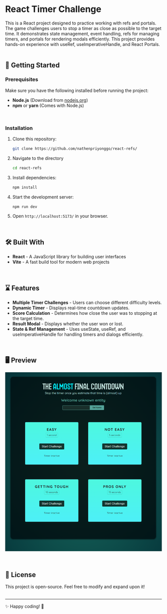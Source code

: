 # React Timer Challenge

This is a React project designed to practice working with refs and portals. 
The game challenges users to stop a timer as close as possible to the target time. 
It demonstrates state management, event handling, refs for managing timers, and portals 
for rendering modals efficiently. This project provides hands-on experience with useRef, 
useImperativeHandle, and React Portals. 
<br><br>


## 🚀 Getting Started

### **Prerequisites**
Make sure you have the following installed before running the project:
- **Node.js** (Download from [nodejs.org](https://nodejs.org/))
- **npm** or **yarn** (Comes with Node.js)
<br>

### **Installation**
1. Clone this repository:
   ```sh
   git clone https://github.com/nathenpriyonggo/react-refs/
   ```
2. Navigate to the directory
   ```sh
   cd react-refs
   ```
3. Install dependencies:
   ```sh
   npm install
   ```
4. Start the development server:
   ```sh
   npm run dev
   ```
5. Open ```http://localhost:5173/``` in your browser.
<br>

## 🛠️ Built With
- **React** - A JavaScript library for building user interfaces
- **Vite** - A fast build tool for modern web projects
<br>

## ⌛ Features
- **Multiple Timer Challenges** - Users can choose different difficulty levels.
- **Dynamic Timer** - Displays real-time countdown updates.
- **Score Calculation** - Determines how close the user was to stopping at the target time.
- **Result Modal** - Displays whether the user won or lost.
- **State & Ref Management** - Uses useState, useRef, and useImperativeHandle for handling timers and dialogs efficiently. <br>
<br>


## 🖥️ Preview
<p align="center"><img src="webPreview.png" width="700"></p>
<br>

## 📜 License
This project is open-source. Feel free to modify and expand upon it!
<br><br>


---

✨ Happy coding! 🚀
